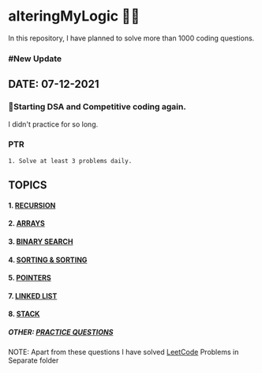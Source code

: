 # alteringMyLogic 👩‍💻
In this repository, I have planned to solve more than 1000 coding questions.

### #New Update

## DATE: 07-12-2021
### 🙌Starting DSA and Competitive coding again.
I didn't practice for so long.

### PTR
```
1. Solve at least 3 problems daily.
```

## TOPICS
#### 1. [RECURSION](https://github.com/17rashi/alteringMyLogic/tree/main/Recursion)
#### 2. [ARRAYS](https://github.com/17rashi/alteringMyLogic/tree/main/Arrays.cpp)
#### 3. [BINARY SEARCH](https://github.com/17rashi/alteringMyLogic/tree/main/Binary%20Search)
#### 4. [SORTING & SORTING](https://github.com/17rashi/alteringMyLogic/tree/main/Sorting%20Algorithm)
#### 5. [POINTERS](https://github.com/17rashi/alteringMyLogic/tree/main/pointers%20in%20c%2B%2B)
#### 7. [LINKED LIST](https://github.com/17rashi/alteringMyLogic/tree/main/Linked%20List)
#### 8. [STACK](https://github.com/17rashi/alteringMyLogic/tree/main/Stack)

##### OTHER: [PRACTICE QUESTIONS](https://github.com/17rashi/alteringMyLogic/tree/main/practice%20question)

NOTE: Apart from these questions I have solved [LeetCode](https://github.com/17rashi/alteringMyLogic/tree/main/LEETCODE) Problems in Separate folder
